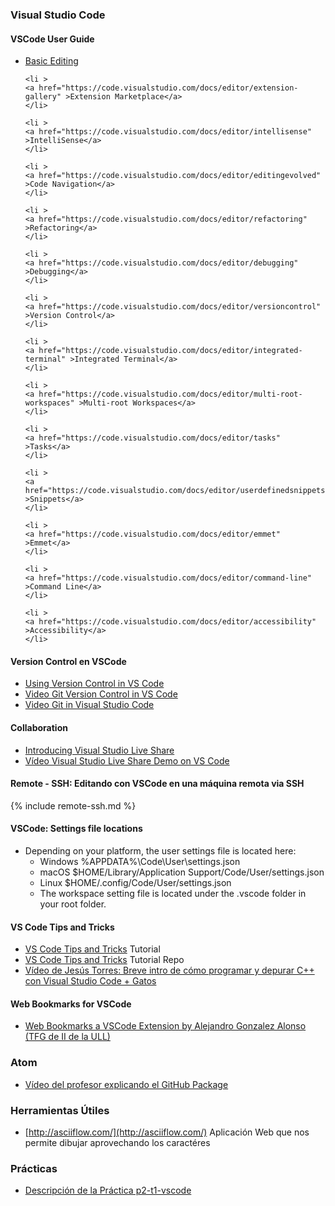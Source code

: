 ---
---

### Visual Studio Code

#### VSCode User Guide

<ul id="editor-articles" class="collapse ">
    <li >
    <a href="https://code.visualstudio.com/docs/editor/codebasics" >Basic Editing</a>
    </li>

    <li >
    <a href="https://code.visualstudio.com/docs/editor/extension-gallery" >Extension Marketplace</a>
    </li>

    <li >
    <a href="https://code.visualstudio.com/docs/editor/intellisense" >IntelliSense</a>
    </li>

    <li >
    <a href="https://code.visualstudio.com/docs/editor/editingevolved" >Code Navigation</a>
    </li>

    <li >
    <a href="https://code.visualstudio.com/docs/editor/refactoring" >Refactoring</a>
    </li>

    <li >
    <a href="https://code.visualstudio.com/docs/editor/debugging" >Debugging</a>
    </li>

    <li >
    <a href="https://code.visualstudio.com/docs/editor/versioncontrol" >Version Control</a>
    </li>

    <li >
    <a href="https://code.visualstudio.com/docs/editor/integrated-terminal" >Integrated Terminal</a>
    </li>

    <li >
    <a href="https://code.visualstudio.com/docs/editor/multi-root-workspaces" >Multi-root Workspaces</a>
    </li>

    <li >
    <a href="https://code.visualstudio.com/docs/editor/tasks" >Tasks</a>
    </li>

    <li >
    <a href="https://code.visualstudio.com/docs/editor/userdefinedsnippets" >Snippets</a>
    </li>

    <li >
    <a href="https://code.visualstudio.com/docs/editor/emmet" >Emmet</a>
    </li>

    <li >
    <a href="https://code.visualstudio.com/docs/editor/command-line" >Command Line</a>
    </li>

    <li >
    <a href="https://code.visualstudio.com/docs/editor/accessibility" >Accessibility</a>
    </li>
</ul>
    
#### Version Control en VSCode

- [Using Version Control in VS Code](https://code.visualstudio.com/docs/editor/versioncontrol)
- [Video Git Version Control in VS Code](https://youtu.be/AKNYgP0yEOY)
- [Video Git in Visual Studio Code](https://youtu.be/wMqukSKYcvU)

#### Collaboration

- [Introducing Visual Studio Live Share](https://code.visualstudio.com/blogs/2017/11/15/live-share)
- <a href="https://youtu.be/fWXe1HQ1wVA" target="_blank">Vídeo Visual Studio Live Share Demo on VS Code</a>

#### Remote - SSH: Editando con VSCode en una máquina remota via SSH 

{% include remote-ssh.md %}

#### VSCode: Settings file locations

- Depending on your platform, the user settings file is located here:
  - Windows %APPDATA%\Code\User\settings.json
  - macOS $HOME/Library/Application Support/Code/User/settings.json
  - Linux $HOME/.config/Code/User/settings.json
  - The workspace setting file is located under the .vscode folder in your root folder.

#### VS Code Tips and Tricks

- <a href="https://code.visualstudio.com/docs/getstarted/tips-and-trick" target="_blank">VS Code Tips and Tricks</a> Tutorial
- <a href="https://github.com/microsoft/vscode-tips-and-tricks" target="_blank">VS Code Tips and Tricks</a> Tutorial Repo
- <a href="https://youtu.be/3owknsJy-iE" target="_blank">Vídeo de Jesús Torres: Breve intro de cómo programar y depurar C++ con Visual Studio Code + Gatos</a>

#### Web Bookmarks for VSCode

- <a href="https://marketplace.visualstudio.com/items?itemName=alu0100997910.webbookmarks" target="_blank">Web Bookmarks a VSCode Extension by Alejandro Gonzalez Alonso</a> 
<a href="https://github.com/ULL-ESIT-GRADOII-TFG/tfg-alejandro-gonzalez-alonso" target="_blank">(TFG de II de la ULL)</a>

### Atom

- [Vídeo del profesor explicando el GitHub Package](https://youtu.be/kFtGxyyLRTc)

### Herramientas Útiles

* [http://asciiflow.com/](http://asciiflow.com/) Aplicación Web que nos permite dibujar aprovechando los caractéres 


### Prácticas
 
- <a href="practicas/p2-t1-vscode/" target="_blank">Descripción de la Práctica p2-t1-vscode</a>

